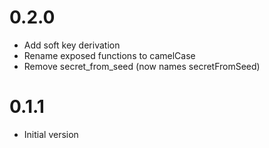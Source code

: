 # 0.2.0

- Add soft key derivation
- Rename exposed functions to camelCase
- Remove secret_from_seed (now names secretFromSeed)

# 0.1.1

- Initial version
